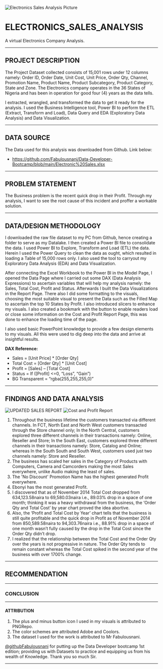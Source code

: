 ![Electronics Sales Analysis Picture](https://user-images.githubusercontent.com/78387629/184169202-c2157cc1-09dc-43b1-99e3-50acd53a494e.jpg)
# ELECTRONICS_SALES_ANALYSIS
 A virtual Electronics Company Analysis.
___
## PROJECT DESCRIPTION
The Project Dataset collected consists of 15,001 rows under 12 columns namely: Order ID, Order Date, Unit Cost, Unit Price, Order Qty, Channel, Promotion Name, Product Name, Product Subcategory, Product Category, State and Zone. The Electronics company operates in the 36 States of Nigeria and has been in operation for good four (4) years as the data tells.

I extracted, wrangled, and transformed the data to get it ready for the analysis. I used the Business Intelligence tool, Power BI to perform the ETL (Extract, Transform and Load), Data Query and EDA (Exploratory Data Analysis) and Data Visualization.
___
## DATA SOURCE
The Data used for this analysis was downloaded from Github. Link below:
- https://github.com/Fabulousnani/Data-Developer-Bootcamp/blob/main/Electronic%20Sales.xlsx
___
## PROBLEM STATEMENT
The Business problem is the recent quick drop in their Profit. Through my analysis, I want to see the root cause of this incident and proffer a workable solution.
___
## DATA/DESIGN METHODOLOGY
I downloaded the raw file dataset to my PC from Github, hence creating a folder to serve as my Datalake.
I then created a Power BI file to consolidate the data. I used Power BI to Explore, Transform and Load (ETL) the data. Herein I used the Power Query to clean the data as ought, which resulted in loading a Table of 15,000 rows only. I also used the tool to carryout my Exploratory Data Analysis (EDA) and Data Visualization.

After connecting the Excel Workbook to the Power BI in the Model Page, I opened the Data Page where I carried out some DAX (Data Analysis Expressions) to ascertain variables that will help my analysis namely: the Sales, Total Cost, Profit and Status. Afterwards I built the Data Visualizations in the Report Page. There also I did some formatting to the visuals, choosing the most suitable visual to present the Data such as the Filled Map to ascertain the top 10 States by Profit. I also introduced slicers to enhance my visuals.
I also created a bookmark with the button to enable readers load or close some information on the Cost and Profit Report Page, this was done to enhance the loading time of the page.

I also used basic PowerPoint knowledge to provide a few design elements to my visuals.
All this were used to dig deep into the data and arrive at insightful results.

**DAX Reference:**
- Sales = [Unit Price] * [Order Qty]
- Total Cost = [Order Qty] * [Unit Cost]
- Profit = [Sales] – [Total Cost]
- Status = If ([Profit] <=0, “Loss”, “Gain”)
- BG Transparent = “rgba(255,255,255,0)”
___
## FINDINGS AND DATA ANALYSIS
![UPDATED SALES REPORT](https://user-images.githubusercontent.com/78387629/184326689-e0b70b04-d35c-4f91-bed2-3906b14d3f0f.jpg)
![Cost and Profit Report](https://user-images.githubusercontent.com/78387629/184326729-a794e903-acc4-4392-8604-1759e5775aea.jpg)
1. Throughout the business lifetime the customers transacted via different channels. In FCT, North East and North West customers transacted through the Store channel only; In the North Central, customers explored three different channels in their transactions namely: Online, Reseller and Store; In the South East, customers explored three different channels in their transactions namely: Store, Catalog and Online; whereas In the South South and South West, customers used just two channels namely: Store and Reseller.
2.	The business has scaled her sales in the Category of Products with Computers, Camera and Camcorders making the most Sales everywhere, unlike Audio making the least of sales. 
3.	The 'No Discount' Promotion Name has the highest generated Profit everywhere.
4.	Ebonyi has the most generated Profit.
5. I discovered that as of November 2014 Total Cost dropped from 634,123.58naira to 69,580.03naira i.e., 89.03% drop in a space of one month; thinking it was a heavy withdrawal from the business, the ‘Order Qty and Total Cost’ by year chart proved the idea abortive.
6.	Also, the ‘Profit and Total Cost by Year’ chart tells that the business is still quite profitable and the quick drop in Profit as of November 2014 from 850,589.58naira to 94,303.76naira i.e., 88.91% drop in a space of one month wasn’t fully caused by the drop in the Total Cost since the Order Qty didn’t drop.
7.	I realized that the relationship between the Total Cost and the Order Qty over the years is not progressive in nature. The Order Qty tends to remain constant whereas the Total Cost spiked in the second year of the business with over 1700% change.
___
## RECOMMENDATION

___
### CONCLUSION

___
#### ATTRIBUTION
1. The plus and minus button icon I used in my visuals is attributed to PNGRepo.
2. The color schemes are attributed Adobe and Coolors.
3. The dataset I used for the work is attributed to Mr Fabulousnani.

[@githubFabulousnani](https://github.com/Fabulousnani/Fabulousnani) for putting up the Data Developer bootcamp 1st edition; providing us with Datasets to practice and equipping us from his wealth of Knowledge. Thank you so much Sir.
___
